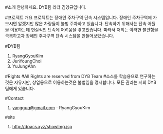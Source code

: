 #소개
안녕하세요.
DYB팀 리더 김양규입니다.

#프로젝트 개요
프로젝트는 장애인 주차구역 단속 시스템입니다. 장애인 주차구역에 가보시면 알겠지만 많은 차량들이 불법 주차하고 있습니다. 
단속하기 위해서는 단속 어플을 이용하는데 현실적인 단속에 어려움을 겪고있습니다. 따라서 저희는 이러한 불편함을 극복하고자
장애인 주차구역 단속 시스템을 만들어보았습니다.

#DYB팀
1. RyangGyouKim
2. JunYoungChoi
3. YuJungAhn

#Rights
#All Rights are reserved from DYB Team
#소스를 학습용으로 연구하는것은 자유지만, 상업용으로 이용하는것은 불법임을 명시합니다.
모든 권리는 저희 DYB팀에게 있습니다.

#Contact
1. yangguq@gmail.com - RyangGyouKim

#site
1. http://dpacs.xyz/showImg.jsp

